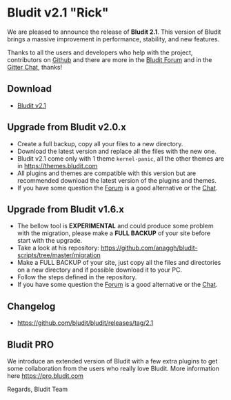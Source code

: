 # Bludit v2.1 "Rick"
<!-- Date: 2017-12-27 22:00:00 -->

We are pleased to announce the release of **Bludit 2.1**. This version of Bludit brings a massive improvement in performance, stability, and new features.

Thanks to all the users and developers who help with the project, contributors on [Github](https://github.com/bludit/bludit/graphs/contributors) and there are more in the [Bludit Forum](https://forum.bludit.com) and in the [Gitter Chat](https://gitter.im/bludit/support), thanks!

<!-- pagebreak -->

## Download
- [Bludit v2.1](https://df6m0u2ovo2fu.cloudfront.net/builds/bludit-v2.1.zip)

## Upgrade from Bludit v2.0.x
- Create a full backup, copy all your files to a new directory.
- Download the latest version and replace all the files with the new one.
- Bludit v2.1 come only with 1 theme `kernel-panic`, all the other themes are in https://themes.bludit.com
- All plugins and themes are compatible with this version but are recommended download the latest version of the plugins and themes.
- If you have some question the [Forum](https://forum.bludit.org) is a good alternative or the [Chat](https://gitter.im/bludit/support).

## Upgrade from Bludit v1.6.x
- The bellow tool is **EXPERIMENTAL** and could produce some problem with the migration, please make a **FULL BACKUP** of your site before start with the upgrade.
- Take a look at his repository: https://github.com/anaggh/bludit-scripts/tree/master/migration
- Make a FULL BACKUP of your site, just copy all the files and directories on a new directory and if possible download it to your PC.
- Follow the steps defined in the repository.
- If you have some question the [Forum](https://forum.bludit.org) is a good alternative or the [Chat](https://gitter.im/bludit/support).

## Changelog
- https://github.com/bludit/bludit/releases/tag/2.1

## Bludit PRO
We introduce an extended version of Bludit with a few extra plugins to get some collaboration from the users who really love Bludit.
More information here https://pro.bludit.com

Regards,
Bludit Team